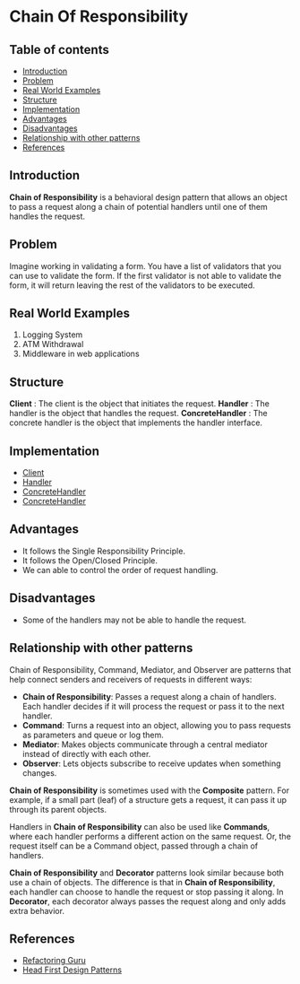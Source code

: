 # Chain Of Responsibility

## Table of contents

- [Introduction](#introduction)
- [Problem](#problem)
- [Real World Examples](#real-world-examples)
- [Structure](#structure)
- [Implementation](#implementation)
- [Advantages](#advantages)
- [Disadvantages](#disadvantages)
- [Relationship with other patterns](#relationship-with-other-patterns)
- [References](#references)

## Introduction

**Chain of Responsibility** is a behavioral design pattern that allows an object to pass a request along a chain of potential handlers until one of them handles the request.

## Problem

Imagine working in validating a form. You have a list of validators that you can use to validate the form. If the first validator is not able to validate the form, it will return leaving the rest of the validators to be executed.

## Real World Examples

1. Logging System
2. ATM Withdrawal
3. Middleware in web applications

## Structure

**Client** : The client is the object that initiates the request.
**Handler** : The handler is the object that handles the request.
**ConcreteHandler** : The concrete handler is the object that implements the handler interface.

## Implementation

- [Client](src/Main.java)
- [Handler](src/PaymentHandler.java)
- [ConcreteHandler](src/BankPaymentHandler.java)
- [ConcreteHandler](src/CreditCardPaymentHandler.java)

## Advantages

- It follows the Single Responsibility Principle.
- It follows the Open/Closed Principle.
- We can able to control the order of request handling.

## Disadvantages

- Some of the handlers may not be able to handle the request.

## Relationship with other patterns

Chain of Responsibility, Command, Mediator, and Observer are patterns that help connect senders and receivers of requests in different ways:

- **Chain of Responsibility**: Passes a request along a chain of handlers. Each handler decides if it will process the request or pass it to the next handler.
- **Command**: Turns a request into an object, allowing you to pass requests as parameters and queue or log them.
- **Mediator**: Makes objects communicate through a central mediator instead of directly with each other.
- **Observer**: Lets objects subscribe to receive updates when something changes.

**Chain of Responsibility** is sometimes used with the **Composite** pattern. For example, if a small part (leaf) of a structure gets a request, it can pass it up through its parent objects.

Handlers in **Chain of Responsibility** can also be used like **Commands**, where each handler performs a different action on the same request. Or, the request itself can be a Command object, passed through a chain of handlers.

**Chain of Responsibility** and **Decorator** patterns look similar because both use a chain of objects. The difference is that in **Chain of Responsibility**, each handler can choose to handle the request or stop passing it along. In **Decorator**, each decorator always passes the request along and only adds extra behavior.

## References

- [Refactoring Guru](https://refactoring.guru/design-patterns/chain-of-responsibility)
- [Head First Design Patterns](https://www.oreilly.com/library/view/head-first-design/0596007124/)
